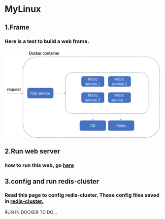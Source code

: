 # MyLinux

## 1.Frame
### Here is a test to build a web frame.

<p align="center"> <img src="./web_frame.png" alt="web frame fig"></p>

## 2.Run web server
### how to run this web, go <a href="mysite/">here</a>

## 3.config and run redis-cluster
### Read this <a src="https://redis.io/topics/cluster-tutorial">page</a> to config redis-cluster. These config files saved in <a href="./redis-cluster">redis-cluster.</a>

RUN IN DOCKER TO DO...

